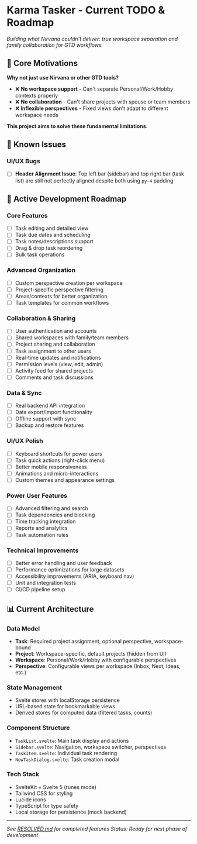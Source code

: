 # Karma Tasker - Current TODO & Roadmap

*Building what Nirvana couldn't deliver: true workspace separation and family collaboration for GTD workflows.*

## 🎯 Core Motivations

**Why not just use Nirvana or other GTD tools?**
- ❌ **No workspace support** - Can't separate Personal/Work/Hobby contexts properly
- ❌ **No collaboration** - Can't share projects with spouse or team members  
- ❌ **Inflexible perspectives** - Fixed views don't adapt to different workspace needs

**This project aims to solve these fundamental limitations.**

## 🐛 Known Issues

### UI/UX Bugs
- [ ] **Header Alignment Issue**: Top left bar (sidebar) and top right bar (task list) are still not perfectly aligned despite both using `py-4` padding

## 🚀 Active Development Roadmap

### Core Features
- [ ] Task editing and detailed view
- [ ] Task due dates and scheduling
- [ ] Task notes/descriptions support
- [ ] Drag & drop task reordering
- [ ] Bulk task operations

### Advanced Organization
- [ ] Custom perspective creation per workspace
- [ ] Project-specific perspective filtering
- [ ] Areas/contexts for better organization
- [ ] Task templates for common workflows

### Collaboration & Sharing
- [ ] User authentication and accounts
- [ ] Shared workspaces with family/team members
- [ ] Project sharing and collaboration
- [ ] Task assignment to other users
- [ ] Real-time updates and notifications
- [ ] Permission levels (view, edit, admin)
- [ ] Activity feed for shared projects
- [ ] Comments and task discussions

### Data & Sync
- [ ] Real backend API integration
- [ ] Data export/import functionality
- [ ] Offline support with sync
- [ ] Backup and restore features

### UI/UX Polish
- [ ] Keyboard shortcuts for power users
- [ ] Task quick actions (right-click menu)
- [ ] Better mobile responsiveness
- [ ] Animations and micro-interactions
- [ ] Custom themes and appearance settings

### Power User Features
- [ ] Advanced filtering and search
- [ ] Task dependencies and blocking
- [ ] Time tracking integration
- [ ] Reports and analytics
- [ ] Task automation rules

### Technical Improvements
- [ ] Better error handling and user feedback
- [ ] Performance optimizations for large datasets
- [ ] Accessibility improvements (ARIA, keyboard nav)
- [ ] Unit and integration tests
- [ ] CI/CD pipeline setup

## 📊 Current Architecture

### Data Model
- **Task**: Required project assignment, optional perspective, workspace-bound
- **Project**: Workspace-specific, default projects (hidden from UI)
- **Workspace**: Personal/Work/Hobby with configurable perspectives
- **Perspective**: Configurable views per workspace (Inbox, Next, Ideas, etc.)

### State Management
- Svelte stores with localStorage persistence
- URL-based state for bookmarkable views
- Derived stores for computed data (filtered tasks, counts)

### Component Structure
- `TaskList.svelte`: Main task display and actions
- `Sidebar.svelte`: Navigation, workspace switcher, perspectives
- `TaskItem.svelte`: Individual task rendering
- `NewTaskDialog.svelte`: Task creation modal

### Tech Stack
- SvelteKit + Svelte 5 (runes mode)
- Tailwind CSS for styling
- Lucide icons
- TypeScript for type safety
- Local storage for persistence (mock backend)

---

*See [RESOLVED.md](./RESOLVED.md) for completed features*
*Status: Ready for next phase of development*
